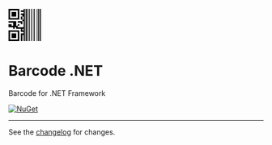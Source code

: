 
![logo](src/.editoricon.png)

# Barcode .NET
Barcode for .NET Framework

[![NuGet](http://img.shields.io/nuget/v/barcode.net.svg)](https://www.nuget.org/packages/barcode.net/)

---------------------------------------

See the [changelog](CHANGELOG.md) for changes.
